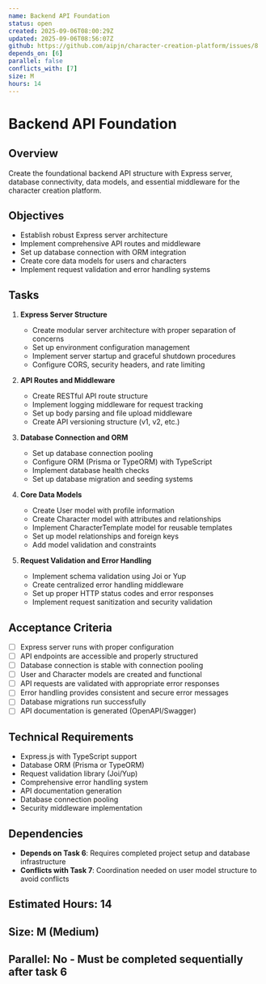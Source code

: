 ```yaml
---
name: Backend API Foundation
status: open
created: 2025-09-06T08:00:29Z
updated: 2025-09-06T08:56:07Z
github: https://github.com/aipjn/character-creation-platform/issues/8
depends_on: [6]
parallel: false
conflicts_with: [7]
size: M
hours: 14
---
```


# Backend API Foundation

## Overview
Create the foundational backend API structure with Express server, database connectivity, data models, and essential middleware for the character creation platform.

## Objectives
- Establish robust Express server architecture
- Implement comprehensive API routes and middleware
- Set up database connection with ORM integration
- Create core data models for users and characters
- Implement request validation and error handling systems

## Tasks
1. **Express Server Structure**
   - Create modular server architecture with proper separation of concerns
   - Set up environment configuration management
   - Implement server startup and graceful shutdown procedures
   - Configure CORS, security headers, and rate limiting

2. **API Routes and Middleware**
   - Create RESTful API route structure
   - Implement logging middleware for request tracking
   - Set up body parsing and file upload middleware
   - Create API versioning structure (v1, v2, etc.)

3. **Database Connection and ORM**
   - Set up database connection pooling
   - Configure ORM (Prisma or TypeORM) with TypeScript
   - Implement database health checks
   - Set up database migration and seeding systems

4. **Core Data Models**
   - Create User model with profile information
   - Create Character model with attributes and relationships
   - Implement CharacterTemplate model for reusable templates
   - Set up model relationships and foreign keys
   - Add model validation and constraints

5. **Request Validation and Error Handling**
   - Implement schema validation using Joi or Yup
   - Create centralized error handling middleware
   - Set up proper HTTP status codes and error responses
   - Implement request sanitization and security validation

## Acceptance Criteria
- [ ] Express server runs with proper configuration
- [ ] API endpoints are accessible and properly structured
- [ ] Database connection is stable with connection pooling
- [ ] User and Character models are created and functional
- [ ] API requests are validated with appropriate error responses
- [ ] Error handling provides consistent and secure error messages
- [ ] Database migrations run successfully
- [ ] API documentation is generated (OpenAPI/Swagger)

## Technical Requirements
- Express.js with TypeScript support
- Database ORM (Prisma or TypeORM)
- Request validation library (Joi/Yup)
- Comprehensive error handling system
- API documentation generation
- Database connection pooling
- Security middleware implementation

## Dependencies
- **Depends on Task 6**: Requires completed project setup and database infrastructure
- **Conflicts with Task 7**: Coordination needed on user model structure to avoid conflicts

## Estimated Hours: 14
## Size: M (Medium)
## Parallel: No - Must be completed sequentially after task 6
